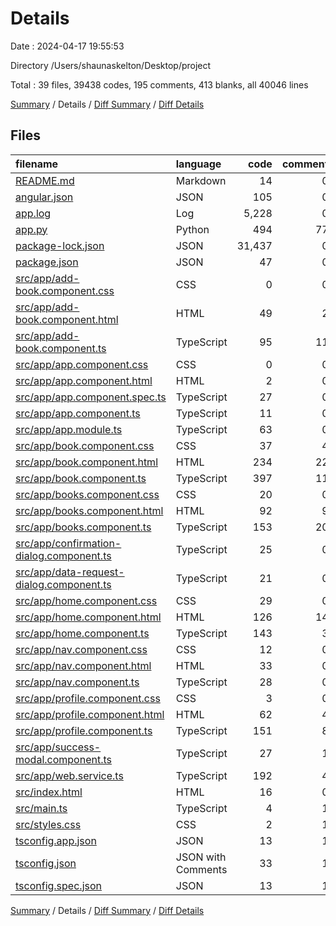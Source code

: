# Details

Date : 2024-04-17 19:55:53

Directory /Users/shaunaskelton/Desktop/project

Total : 39 files,  39438 codes, 195 comments, 413 blanks, all 40046 lines

[Summary](results.md) / Details / [Diff Summary](diff.md) / [Diff Details](diff-details.md)

## Files
| filename | language | code | comment | blank | total |
| :--- | :--- | ---: | ---: | ---: | ---: |
| [README.md](/README.md) | Markdown | 14 | 0 | 14 | 28 |
| [angular.json](/angular.json) | JSON | 105 | 0 | 0 | 105 |
| [app.log](/app.log) | Log | 5,228 | 0 | 1 | 5,229 |
| [app.py](/app.py) | Python | 494 | 77 | 94 | 665 |
| [package-lock.json](/package-lock.json) | JSON | 31,437 | 0 | 1 | 31,438 |
| [package.json](/package.json) | JSON | 47 | 0 | 1 | 48 |
| [src/app/add-book.component.css](/src/app/add-book.component.css) | CSS | 0 | 0 | 1 | 1 |
| [src/app/add-book.component.html](/src/app/add-book.component.html) | HTML | 49 | 2 | 2 | 53 |
| [src/app/add-book.component.ts](/src/app/add-book.component.ts) | TypeScript | 95 | 11 | 18 | 124 |
| [src/app/app.component.css](/src/app/app.component.css) | CSS | 0 | 0 | 1 | 1 |
| [src/app/app.component.html](/src/app/app.component.html) | HTML | 2 | 0 | 1 | 3 |
| [src/app/app.component.spec.ts](/src/app/app.component.spec.ts) | TypeScript | 27 | 0 | 5 | 32 |
| [src/app/app.component.ts](/src/app/app.component.ts) | TypeScript | 11 | 0 | 3 | 14 |
| [src/app/app.module.ts](/src/app/app.module.ts) | TypeScript | 63 | 0 | 6 | 69 |
| [src/app/book.component.css](/src/app/book.component.css) | CSS | 37 | 4 | 11 | 52 |
| [src/app/book.component.html](/src/app/book.component.html) | HTML | 234 | 22 | 27 | 283 |
| [src/app/book.component.ts](/src/app/book.component.ts) | TypeScript | 397 | 11 | 56 | 464 |
| [src/app/books.component.css](/src/app/books.component.css) | CSS | 20 | 0 | 6 | 26 |
| [src/app/books.component.html](/src/app/books.component.html) | HTML | 92 | 9 | 9 | 110 |
| [src/app/books.component.ts](/src/app/books.component.ts) | TypeScript | 153 | 20 | 22 | 195 |
| [src/app/confirmation-dialog.component.ts](/src/app/confirmation-dialog.component.ts) | TypeScript | 25 | 0 | 4 | 29 |
| [src/app/data-request-dialog.component.ts](/src/app/data-request-dialog.component.ts) | TypeScript | 21 | 0 | 4 | 25 |
| [src/app/home.component.css](/src/app/home.component.css) | CSS | 29 | 0 | 7 | 36 |
| [src/app/home.component.html](/src/app/home.component.html) | HTML | 126 | 14 | 8 | 148 |
| [src/app/home.component.ts](/src/app/home.component.ts) | TypeScript | 143 | 3 | 24 | 170 |
| [src/app/nav.component.css](/src/app/nav.component.css) | CSS | 12 | 0 | 2 | 14 |
| [src/app/nav.component.html](/src/app/nav.component.html) | HTML | 33 | 0 | 1 | 34 |
| [src/app/nav.component.ts](/src/app/nav.component.ts) | TypeScript | 28 | 0 | 5 | 33 |
| [src/app/profile.component.css](/src/app/profile.component.css) | CSS | 3 | 0 | 1 | 4 |
| [src/app/profile.component.html](/src/app/profile.component.html) | HTML | 62 | 4 | 4 | 70 |
| [src/app/profile.component.ts](/src/app/profile.component.ts) | TypeScript | 151 | 8 | 18 | 177 |
| [src/app/success-modal.component.ts](/src/app/success-modal.component.ts) | TypeScript | 27 | 1 | 4 | 32 |
| [src/app/web.service.ts](/src/app/web.service.ts) | TypeScript | 192 | 4 | 41 | 237 |
| [src/index.html](/src/index.html) | HTML | 16 | 0 | 1 | 17 |
| [src/main.ts](/src/main.ts) | TypeScript | 4 | 1 | 5 | 10 |
| [src/styles.css](/src/styles.css) | CSS | 2 | 1 | 2 | 5 |
| [tsconfig.app.json](/tsconfig.app.json) | JSON | 13 | 1 | 1 | 15 |
| [tsconfig.json](/tsconfig.json) | JSON with Comments | 33 | 1 | 1 | 35 |
| [tsconfig.spec.json](/tsconfig.spec.json) | JSON | 13 | 1 | 1 | 15 |

[Summary](results.md) / Details / [Diff Summary](diff.md) / [Diff Details](diff-details.md)